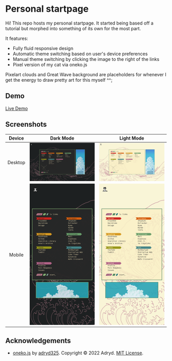 # Personal startpage
Hi! This repo hosts my personal startpage. It started being based off a tutorial but morphed into something of its own for the most part.

It features:
- Fully fluid responsive design
- Automatic theme switching based on user's device preferences
- Manual theme switching by clicking the image to the right of the links
- Pixel version of my cat via oneko.js

Pixelart clouds and Great Wave background are placeholders for whenever I get the energy to draw pretty art for this myself ^^;

## Demo
[Live Demo](http://MarshDeer.github.io/startpage)

## Screenshots
Device|Dark Mode|Light Mode
:---:|:---:|:---:
Desktop|<img src="scrot/deskdark.png">|<img src="scrot/desklight.png">
Mobile|<img src="scrot/phonedark.png">|<img src="scrot/phonelight.png">

## Acknowledgements
* [oneko.js](https://github.com/adryd325/oneko.js) by [adryd325](https://github.com/adryd325). Copyright © 2022 Adryd. [MIT License](https://github.com/adryd325/oneko.js/blob/main/LICENSE).
